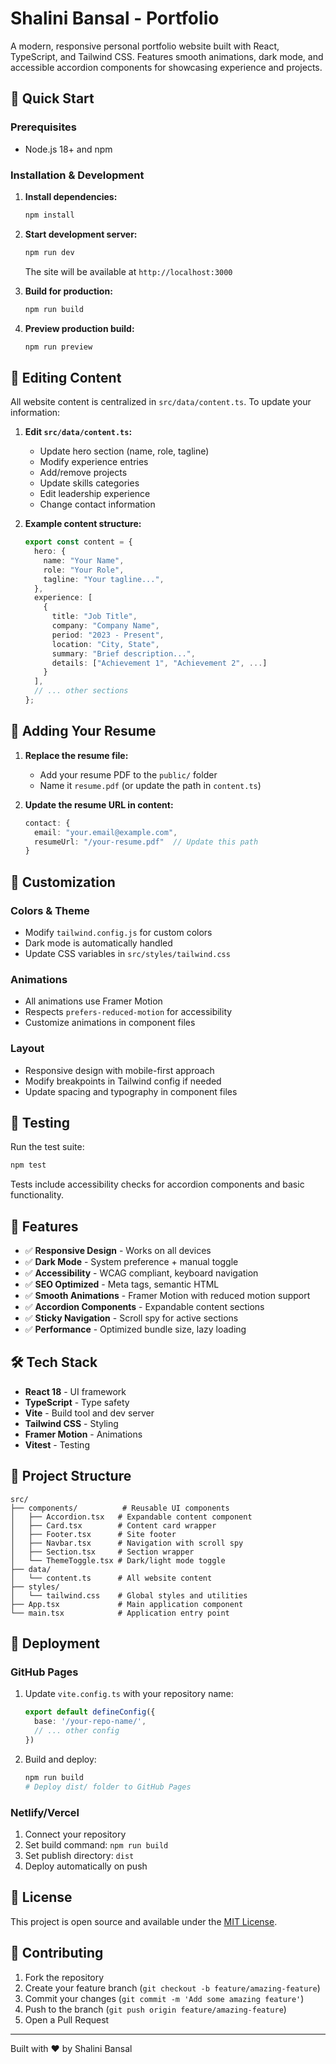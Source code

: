 # Shalini Bansal - Portfolio

A modern, responsive personal portfolio website built with React, TypeScript, and Tailwind CSS. Features smooth animations, dark mode, and accessible accordion components for showcasing experience and projects.

## 🚀 Quick Start

### Prerequisites
- Node.js 18+ and npm

### Installation & Development

1. **Install dependencies:**
   ```bash
   npm install
   ```

2. **Start development server:**
   ```bash
   npm run dev
   ```
   The site will be available at `http://localhost:3000`

3. **Build for production:**
   ```bash
   npm run build
   ```

4. **Preview production build:**
   ```bash
   npm run preview
   ```

## 📝 Editing Content

All website content is centralized in `src/data/content.ts`. To update your information:

1. **Edit `src/data/content.ts`:**
   - Update hero section (name, role, tagline)
   - Modify experience entries
   - Add/remove projects
   - Update skills categories
   - Edit leadership experience
   - Change contact information

2. **Example content structure:**
   ```typescript
   export const content = {
     hero: {
       name: "Your Name",
       role: "Your Role",
       tagline: "Your tagline...",
     },
     experience: [
       {
         title: "Job Title",
         company: "Company Name",
         period: "2023 - Present",
         location: "City, State",
         summary: "Brief description...",
         details: ["Achievement 1", "Achievement 2", ...]
       }
     ],
     // ... other sections
   };
   ```

## 📄 Adding Your Resume

1. **Replace the resume file:**
   - Add your resume PDF to the `public/` folder
   - Name it `resume.pdf` (or update the path in `content.ts`)

2. **Update the resume URL in content:**
   ```typescript
   contact: {
     email: "your.email@example.com",
     resumeUrl: "/your-resume.pdf"  // Update this path
   }
   ```

## 🎨 Customization

### Colors & Theme
- Modify `tailwind.config.js` for custom colors
- Dark mode is automatically handled
- Update CSS variables in `src/styles/tailwind.css`

### Animations
- All animations use Framer Motion
- Respects `prefers-reduced-motion` for accessibility
- Customize animations in component files

### Layout
- Responsive design with mobile-first approach
- Modify breakpoints in Tailwind config if needed
- Update spacing and typography in component files

## 🧪 Testing

Run the test suite:
```bash
npm test
```

Tests include accessibility checks for accordion components and basic functionality.

## 📱 Features

- ✅ **Responsive Design** - Works on all devices
- ✅ **Dark Mode** - System preference + manual toggle
- ✅ **Accessibility** - WCAG compliant, keyboard navigation
- ✅ **SEO Optimized** - Meta tags, semantic HTML
- ✅ **Smooth Animations** - Framer Motion with reduced motion support
- ✅ **Accordion Components** - Expandable content sections
- ✅ **Sticky Navigation** - Scroll spy for active sections
- ✅ **Performance** - Optimized bundle size, lazy loading

## 🛠 Tech Stack

- **React 18** - UI framework
- **TypeScript** - Type safety
- **Vite** - Build tool and dev server
- **Tailwind CSS** - Styling
- **Framer Motion** - Animations
- **Vitest** - Testing

## 📂 Project Structure

```
src/
├── components/          # Reusable UI components
│   ├── Accordion.tsx   # Expandable content component
│   ├── Card.tsx        # Content card wrapper
│   ├── Footer.tsx      # Site footer
│   ├── Navbar.tsx      # Navigation with scroll spy
│   ├── Section.tsx     # Section wrapper
│   └── ThemeToggle.tsx # Dark/light mode toggle
├── data/
│   └── content.ts      # All website content
├── styles/
│   └── tailwind.css    # Global styles and utilities
├── App.tsx             # Main application component
└── main.tsx            # Application entry point
```

## 🚀 Deployment

### GitHub Pages
1. Update `vite.config.ts` with your repository name:
   ```typescript
   export default defineConfig({
     base: '/your-repo-name/',
     // ... other config
   })
   ```

2. Build and deploy:
   ```bash
   npm run build
   # Deploy dist/ folder to GitHub Pages
   ```

### Netlify/Vercel
1. Connect your repository
2. Set build command: `npm run build`
3. Set publish directory: `dist`
4. Deploy automatically on push

## 📄 License

This project is open source and available under the [MIT License](LICENSE).

## 🤝 Contributing

1. Fork the repository
2. Create your feature branch (`git checkout -b feature/amazing-feature`)
3. Commit your changes (`git commit -m 'Add some amazing feature'`)
4. Push to the branch (`git push origin feature/amazing-feature`)
5. Open a Pull Request

---

Built with ❤️ by Shalini Bansal
